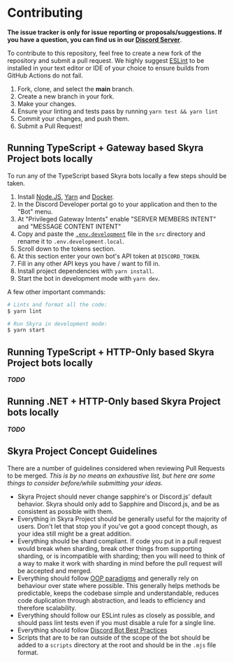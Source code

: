 # Contributing

**The issue tracker is only for issue reporting or proposals/suggestions. If you have a question, you can find us in our
[Discord Server]**.

To contribute to this repository, feel free to create a new fork of the repository and submit a pull request. We highly
suggest [ESLint] to be installed in your text editor or IDE of your choice to ensure builds from GitHub Actions do not
fail.

1. Fork, clone, and select the **main** branch.
1. Create a new branch in your fork.
1. Make your changes.
1. Ensure your linting and tests pass by running `yarn test && yarn lint`
1. Commit your changes, and push them.
1. Submit a Pull Request!

## Running TypeScript + Gateway based Skyra Project bots locally

To run any of the TypeScript based Skyra bots locally a few steps should be taken.

1. Install [Node.JS], [Yarn] and [Docker].
1. In the Discord Developer portal go to your application and then to the "Bot" menu.
1. At "Privileged Gateway Intents" enable "SERVER MEMBERS INTENT" and "MESSAGE CONTENT INTENT"
1. Copy and paste the [`.env.development`] file in the `src` directory and rename it to `.env.development.local`.
1. Scroll down to the tokens section.
1. At this section enter your own bot's API token at `DISCORD_TOKEN`.
1. Fill in any other API keys you have / want to fill in.
1. Install project dependencies with `yarn install`.
1. Start the bot in development mode with `yarn dev`.

A few other important commands:

```bash
# Lints and format all the code:
$ yarn lint

# Run Skyra in development mode:
$ yarn start
```

## Running TypeScript + HTTP-Only based Skyra Project bots locally

**_TODO_**

## Running .NET + HTTP-Only based Skyra Project bots locally

**_TODO_**

## Skyra Project Concept Guidelines

There are a number of guidelines considered when reviewing Pull Requests to be merged. _This is by no means an
exhaustive list, but here are some things to consider before/while submitting your ideas._

- Skyra Project should never change sapphire's or Discord.js' default behavior. Skyra should only add to Sapphire and
  Discord.js, and be as consistent as possible with them.
- Everything in Skyra Project should be generally useful for the majority of users. Don't let that stop you if you've
  got a good concept though, as your idea still might be a great addition.
- Everything should be shard compliant. If code you put in a pull request would break when sharding, break other things
  from supporting sharding, or is incompatible with sharding; then you will need to think of a way to make it work with
  sharding in mind before the pull request will be accepted and merged.
- Everything should follow [OOP paradigms] and generally rely on behaviour over state where possible. This generally
  helps methods be predictable, keeps the codebase simple and understandable, reduces code duplication through
  abstraction, and leads to efficiency and therefore scalability.
- Everything should follow our ESLint rules as closely as possible, and should pass lint tests even if you must disable
  a rule for a single line.
- Everything should follow [Discord Bot Best Practices]
- Scripts that are to be ran outside of the scope of the bot should be added to a `scripts` directory at the root and should be in the
  `.mjs` file format.

<!-- Link Dump -->

[discord server]: https://join.skyra.pw
[eslint]: https://eslint.org/
[node.js]: https://nodejs.org/en/download/
[yarn]: https://classic.yarnpkg.com/en/docs/install
[docker]: https://www.docker.com
[oop paradigms]: https://en.wikipedia.org/wiki/Object-oriented_programming
[discord bot best practices]: https://github.com/meew0/discord-bot-best-practices
[`.env.development`]: /src/.env.development

